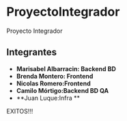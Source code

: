 # ProyectoIntegrador
Proyecto Integrador

## Integrantes

- **Marisabel Albarracin: Backend BD**
- **Brenda Montero: Frontend**
- **Nicolas Romero:Frontend**
- **Camilo Mórtigo:Backend BD QA**
- **Juan Luque:Infra **

EXITOS!!!
